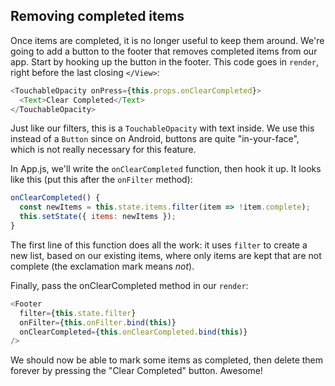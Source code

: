 ## Removing completed items

Once items are completed, it is no longer useful to keep them around. We're going to add a button to the footer that removes completed items from our app. Start by hooking up the button in the footer. This code goes in `render`, right before the last closing `</View>`:

```js
<TouchableOpacity onPress={this.props.onClearCompleted}>
  <Text>Clear Completed</Text>
</TouchableOpacity>
```

Just like our filters, this is a `TouchableOpacity` with text inside. We use this instead of a `Button` since on Android, buttons are quite "in-your-face", which is not really necessary for this feature.

In App.js, we'll write the `onClearCompleted` function, then hook it up. It looks like this (put this after the `onFilter` method):

```js
onClearCompleted() {
  const newItems = this.state.items.filter(item => !item.complete);
  this.setState({ items: newItems });
}
```

The first line of this function does all the work: it uses `filter` to create a new list, based on our existing items, where only items are kept that are not complete (the exclamation mark means *not*).

Finally, pass the onClearCompleted method in our `render`:

```js
<Footer
  filter={this.state.filter}
  onFilter={this.onFilter.bind(this)}
  onClearCompleted={this.onClearCompleted.bind(this)}
/>
```

We should now be able to mark some items as completed, then delete them forever by pressing the "Clear Completed" button. Awesome!
